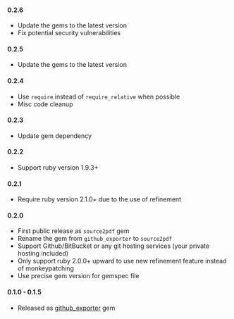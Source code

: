 #### 0.2.6

- Update the gems to the latest version
- Fix potential security vulnerabilities

#### 0.2.5

- Update the gems to the latest version

#### 0.2.4

- Use `require` instead of `require_relative` when possible
- Misc code cleanup

#### 0.2.3

- Update gem dependency

#### 0.2.2

- Support ruby version 1.9.3+

#### 0.2.1

- Require ruby version 2.1.0+ due to the use of refinement

#### 0.2.0

- First public release as `source2pdf` gem
- Rename the gem from `github_exporter` to `source2pdf`
- Support Github/BitBucket or any git hosting services (your private hosting included)
- Only support ruby 2.0.0+ upward to use new refinement feature instead of monkeypatching
- Use precise gem version for gemspec file

#### 0.1.0 - 0.1.5

- Released as [github_exporter][] gem

[semantic versioning]: http://semver.org
[github_exporter]: https://github.com/agilecreativity/github_exporter
